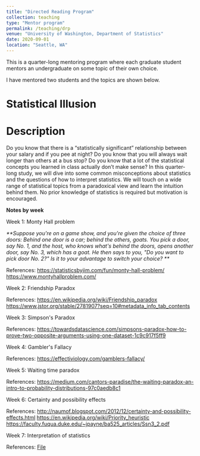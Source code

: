 ```yaml
---
title: "Directed Reading Program"
collection: teaching
type: "Mentor program"
permalink: /teaching/drp
venue: "University of Washington, Department of Statistics"
date: 2020-09-01
location: "Seattle, WA"
---
```


This is a quarter-long mentoring program where each graduate student mentors an undergraduate on some topic of their own choice. 

I have mentored two students and the topics are shown below. 

Statistical Illusion
======

**Description**
===

Do you know that there is a “statistically significant” relationship between your salary and if you pee at night? Do you know that you will always wait longer than others at a bus stop? Do you know that a lot of the statistical concepts you learned in class actually don’t make sense? In this quarter-long study, we will dive into some common misconceptions about statistics and the questions of how to interpret statistics. We will touch on a wide range of statistical topics from a paradoxical view and learn the intuition behind them. No prior knowledge of statistics is required but motivation is encouraged.

**Notes by week**

Week 1: Monty Hall problem 

_**Suppose you're on a game show, and you're given the choice of three doors: Behind one door is a car; behind the others, goats. You pick a door, say No. 1, and the host, who knows what's behind the doors, opens another door, say No. 3, which has a goat. He then says to you, "Do you want to pick door No. 2?" Is it to your advantage to switch your choice?
**_

References: 
https://statisticsbyjim.com/fun/monty-hall-problem/
https://www.montyhallproblem.com/

Week 2: Friendship Paradox

References: 
https://en.wikipedia.org/wiki/Friendship_paradox
https://www.jstor.org/stable/2781907?seq=10#metadata_info_tab_contents

Week 3: Simpson's Paradox

References: 
https://towardsdatascience.com/simpsons-paradox-how-to-prove-two-opposite-arguments-using-one-dataset-1c9c917f5ff9

Week 4: Gambler's Fallacy

References: 
https://effectiviology.com/gamblers-fallacy/

Week 5: Waiting time paradox

References: 
https://medium.com/cantors-paradise/the-waiting-paradox-an-intro-to-probability-distributions-97c0aedb8c1

Week 6: Certainty and possibility effects

References: 
http://naumof.blogspot.com/2012/12/certainty-and-possibility-effects.html
https://en.wikipedia.org/wiki/Priority_heuristic
https://faculty.fuqua.duke.edu/~jpayne/ba525_articles/Ssn3_2.pdf

Week 7: Interpretation of statistics

References: 
[File](https://github.com/zhaoqil/zhaoqil.github.io/blob/master/_teaching/Interpretation-of-statistics.pdf)

